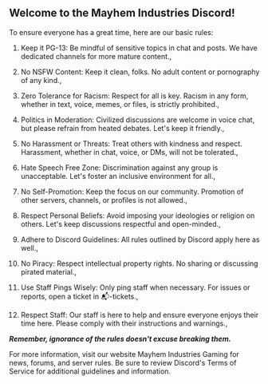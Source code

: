 ## Welcome to the Mayhem Industries Discord!

To ensure everyone has a great time, here are our basic rules:

1. Keep it PG-13: Be mindful of sensitive topics in chat and posts. We have dedicated channels for more mature content.,

2. No NSFW Content: Keep it clean, folks. No adult content or pornography of any kind.,

3. Zero Tolerance for Racism: Respect for all is key. Racism in any form, whether in text, voice, memes, or files, is strictly prohibited.,

4. Politics in Moderation: Civilized discussions are welcome in voice chat, but please refrain from heated debates. Let's keep it friendly.,

5. No Harassment or Threats: Treat others with kindness and respect. Harassment, whether in chat, voice, or DMs, will not be tolerated.,

6. Hate Speech Free Zone: Discrimination against any group is unacceptable. Let's foster an inclusive environment for all.,

7. No Self-Promotion: Keep the focus on our community. Promotion of other servers, channels, or profiles is not allowed.,

8. Respect Personal Beliefs: Avoid imposing your ideologies or religion on others. Let's keep discussions respectful and open-minded.,

9. Adhere to Discord Guidelines: All rules outlined by Discord apply here as well.,

10. No Piracy: Respect intellectual property rights. No sharing or discussing pirated material.,

11. Use Staff Pings Wisely: Only ping staff when necessary. For issues or reports, open a ticket in 📬-tickets.,

12. Respect Staff: Our staff is here to help and ensure everyone enjoys their time here. Please comply with their instructions and warnings.,

***Remember, ignorance of the rules doesn't excuse breaking them.***

For more information, visit our website Mayhem Industries Gaming for news, forums, and server rules. Be sure to review Discord's Terms of Service for additional guidelines and information.